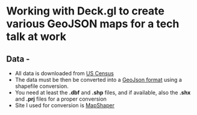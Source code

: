 # Working with Deck.gl to create various GeoJSON maps for a tech talk at work

## Data - 
- All data is downloaded from [US Census](https://www.census.gov/cgi-bin/geo/shapefiles/index.php?year=2021&layergroup=Census+Tracts)
- The data must be then be converted into a [GeoJson format](https://geojson.org/) using a shapefile conversion.
- You need at least the **.dbf** and **.shp** files, and if available, also the **.shx** and **.prj** files for a proper conversion
- Site I used for conversion is [MapShaper](https://mapshaper.org/)

